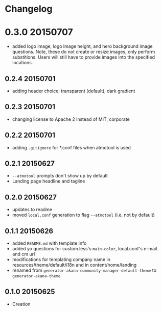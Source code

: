 # Changelog

# 0.3.0 20150707
* added logo image, logo image height, and hero background image questions. Note, these do not create or resize images, only perform substitions. Users will still have to provide images into the specified locations.

## 0.2.4 20150701
* adding header choice: transparent (default), dark gradient

## 0.2.3 20150701
* changing license to Apache 2 instead of MIT, corporate

## 0.2.2 20150701
* adding `.gitignore` for *.conf files when atmotool is used

## 0.2.1 20150627
* `--atmotool` prompts don't show up by default
* Landing page headline and tagline

## 0.2.0 20150627
* updates to readme
* moved `local.conf` generation to flag `--atmotool` (i.e. not by default)

## 0.1.1 20150626
* added `README.md` with template info
* added yo questions for custom.less's `main-color`, local.conf's e-mail and cm url
* modifications for templating company name in resources/theme/default/i18n and in content/home/landing
* renamed from `generator-akana-community-manager-default-theme` to `generator-akana-theme`

## 0.1.0 20150625
* Creation
